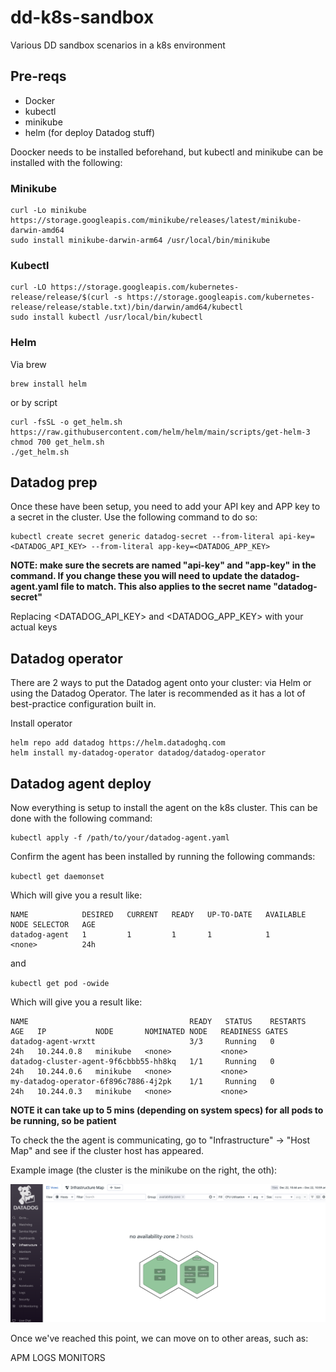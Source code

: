 # dd-k8s-sandbox
Various DD sandbox scenarios in a k8s environment

## Pre-reqs
- Docker
- kubectl
- minikube
- helm (for deploy Datadog stuff)

Doocker needs to be installed beforehand, but kubectl and minikube can be installed with the following:

### Minikube
```
curl -Lo minikube https://storage.googleapis.com/minikube/releases/latest/minikube-darwin-amd64 
sudo install minikube-darwin-arm64 /usr/local/bin/minikube
```

### Kubectl
```
curl -LO https://storage.googleapis.com/kubernetes-release/release/$(curl -s https://storage.googleapis.com/kubernetes-release/release/stable.txt)/bin/darwin/amd64/kubectl 
sudo install kubectl /usr/local/bin/kubectl
```

### Helm

Via brew
```
brew install helm
```

or by script
```
curl -fsSL -o get_helm.sh https://raw.githubusercontent.com/helm/helm/main/scripts/get-helm-3
chmod 700 get_helm.sh
./get_helm.sh
```

## Datadog prep

Once these have been setup, you need to add your API key and APP key to a secret in the cluster. Use the following command to do so:

```
kubectl create secret generic datadog-secret --from-literal api-key=<DATADOG_API_KEY> --from-literal app-key=<DATADOG_APP_KEY>
```
**NOTE: make sure the secrets are named "api-key" and "app-key" in the command. If you change these you will need to update the datadog-agent.yaml file to match. This also applies to the secret name "datadog-secret"**

Replacing <DATADOG_API_KEY> and <DATADOG_APP_KEY> with your actual keys

## Datadog operator

There are 2 ways to put the Datadog agent onto your cluster: via Helm or using the Datadog Operator. The later is recommended as it has a lot of best-practice configuration built in.

Install operator
```
helm repo add datadog https://helm.datadoghq.com
helm install my-datadog-operator datadog/datadog-operator
```

## Datadog agent deploy

Now everything is setup to install the agent on the k8s cluster. This can be done with the following command:

```
kubectl apply -f /path/to/your/datadog-agent.yaml
```

Confirm the agent has been installed by running the following commands:


`kubectl get daemonset` 

Which will give you a result like:

```
NAME            DESIRED   CURRENT   READY   UP-TO-DATE   AVAILABLE   NODE SELECTOR   AGE
datadog-agent   1         1         1       1            1           <none>          24h
```

and

`kubectl get pod -owide`

Which will give you a result like:

```
NAME                                    READY   STATUS    RESTARTS   AGE   IP           NODE       NOMINATED NODE   READINESS GATES
datadog-agent-wrxtt                     3/3     Running   0          24h   10.244.0.8   minikube   <none>           <none>
datadog-cluster-agent-9f6cbbb55-hh8kq   1/1     Running   0          24h   10.244.0.6   minikube   <none>           <none>
my-datadog-operator-6f896c7886-4j2pk    1/1     Running   0          24h   10.244.0.3   minikube   <none>           <none>
```

**NOTE it can take up to 5 mins (depending on system specs) for all pods to be running, so be patient**

To check the the agent is communicating, go to "Infrastructure" -> "Host Map" and see if the cluster host has appeared.

Example image (the cluster is the minikube on the right, the oth):

![Host map](/images/host_map.png)

Once we've reached this point, we can move on to other areas, such as:

APM
LOGS
MONITORS
